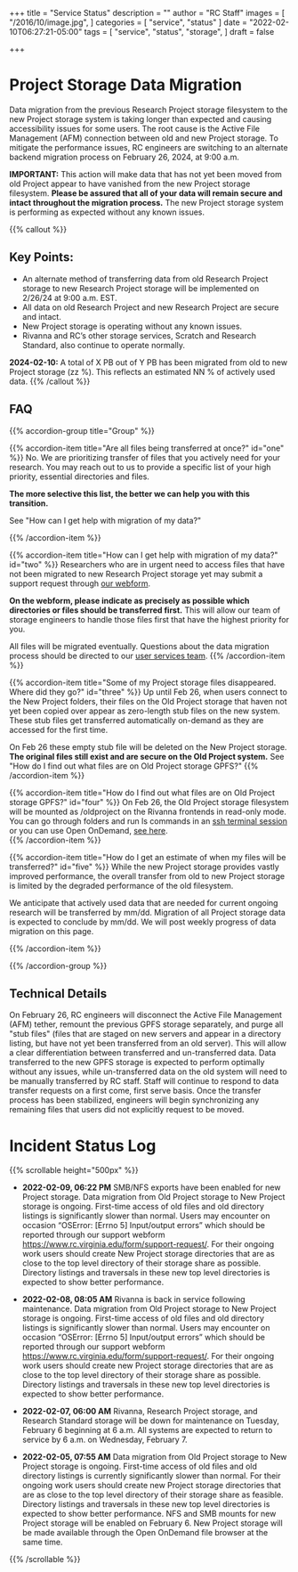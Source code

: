 +++
title = "Service Status"
description = ""
author = "RC Staff"
images = [
  "/2016/10/image.jpg",
]
categories = [
  "service", "status"
]
date = "2022-02-10T06:27:21-05:00"
tags = [
  "service",
  "status",
  "storage",
]
draft = false

+++

# Project Storage Data Migration

Data migration from the previous Research Project storage filesystem to the new Project storage system is taking longer than expected and causing accessibility issues for some users. The root cause is the Active File Management (AFM) connection between old and new Project storage. To mitigate the performance issues, RC engineers are switching to an alternate backend migration process on February 26, 2024, at 9:00 a.m.

**IMPORTANT:** This action will make data that has not yet been moved from old Project appear to have vanished from the new Project storage filesystem. **Please be assured that all of your data will remain secure and intact throughout the migration process.** The new Project storage system is performing as expected without any known issues.

{{% callout %}}
## Key Points:

- An alternate method of transferring data from old Research Project storage to new Research Project storage will be implemented on 2/26/24 at 9:00 a.m. EST.
- All data on old Research Project and new Research Project are secure and intact.
- New Project storage is operating without any known issues.
- Rivanna and RC’s other storage services, Scratch and Research Standard, also continue to operate normally.

**2024-02-10:** A total of X PB out of Y PB has been migrated from old to new Project storage (zz %). This reflects an estimated NN % of actively used data.
{{% /callout %}}

## FAQ

{{% accordion-group title="Group" %}}

{{% accordion-item title="Are all files being transferred at once?"  id="one" %}}
No. We are prioritizing transfer of files that you actively need for your research. You may reach out to us to provide a specific list of your high priority, essential directories and files. 

**The more selective this list, the better we can help you with this transition.**

See "How can I get help with migration of my data?"

{{% /accordion-item %}}

{{% accordion-item title="How can I get help with migration of my data?"  id="two" %}}
Researchers who are in urgent need to access files that have not been migrated to new Research Project storage yet may submit a support request through <a href="/form/support-request/?category=Storage&request_title=Project%20storage%20data%20migration&description=Please%20indicate%20as%20precisely%20as%20possible%20which%20directories%20or%20files%20should%20be%20transferred%20first:" target="_blank">our webform</a>.

**On the webform, please indicate as precisely as possible which directories or files should be transferred first.** This will allow our team of storage engineers to handle those files first that have the highest priority for you.

All files will be migrated eventually. Questions about the data migration process should be directed to our <a href="/form/support-request/?category=Storage&request_title=Project%20storage%20data%20migration" class="card-link" target="_blank">user services team</a>.
{{% /accordion-item %}}

{{% accordion-item title="Some of my Project storage files disappeared. Where did they go?" id="three" %}}
Up until Feb 26, when users connect to the New Project folders, their files on the Old Project storage that haven not yet been copied over appear as zero-length stub files on the new system. These stub files get transferred automatically on-demand as they are accessed for the first time. 

On Feb 26 these empty stub file will be deleted on the New Project storage.  **The original files still exist and are secure on the Old Project system.** See "How do I find out what files are on Old Project storage GPFS?"
{{% /accordion-item %}}

{{% accordion-item title="How do I find out what files are on Old Project storage GPFS?"  id="four" %}}
On Feb 26, the Old Project storage filesystem will be mounted as /oldproject on the Rivanna frontends in read-only mode. You can go through folders and run ls commands in an <a href="/userinfo/rivanna/login/#secure-shell-access-ssh" target="_blank">ssh terminal session</a> or you can use Open OnDemand, <a href="/userinfo/rivanna/ood/overview/#command-line-interface-shell" target="_blank">see here</a>.  
{{% /accordion-item %}}

{{% accordion-item title="How do I get an estimate of when my files will be transferred?"  id="five" %}}
While the new Project storage provides vastly improved performance, the overall transfer from old to new Project storage is limited by the degraded performance of the old filesystem. 

We anticipate that actively used data that are needed for current ongoing research will be transferred by mm/dd. Migration of all Project storage data is expected to conclude by mm/dd.  We will post weekly progress of data migration on this page.
      
{{% /accordion-item %}}

{{% /accordion-group %}}


## Technical Details

On February 26, RC engineers will disconnect the Active File Management (AFM) tether, remount the previous GPFS storage separately, and purge all "stub files" (files that are staged on new servers and appear in a directory listing, but have not yet been transferred from an old server). This will allow a clear differentiation between transferred and un-transferred data. Data transferred to the new GPFS storage is expected to perform optimally without any issues, while un-transferred data on the old system will need to be manually transferred by RC staff. Staff will continue to respond to data transfer requests on a first come, first serve basis. Once the transfer process has been stabilized, engineers will begin synchronizing any remaining files that users did not explicitly request to be moved.

# Incident Status Log

{{% scrollable height="500px" %}}

- **2022-02-09, 06:22 PM**
SMB/NFS exports have been enabled for new Project storage. Data migration from Old Project storage to New Project storage is ongoing. First-time access of old files and old directory listings is significantly slower than normal. Users may encounter on occasion “OSError: [Errno 5] Input/output errors” which should be reported through our support webform https://www.rc.virginia.edu/form/support-request/. For their ongoing work users should create New Project storage directories that are as close to the top level directory of their storage share as possible. Directory listings and traversals in these new top level directories is expected to show better performance. 

- **2022-02-08, 08:05 AM**
Rivanna is back in service following maintenance. Data migration from Old Project storage to New Project storage is ongoing. First-time access of old files and old directory listings is significantly slower than normal. Users may encounter on occasion “OSError: [Errno 5] Input/output errors” which should be reported through our support webform https://www.rc.virginia.edu/form/support-request/. For their ongoing work users should create new Project storage directories that are as close to the top level directory of their storage share as possible. Directory listings and traversals in these new top level directories is expected to show better performance.

- **2022-02-07, 06:00 AM**
Rivanna, Research Project storage, and Research Standard storage will be down for maintenance on Tuesday, February 6 beginning at 6 a.m. All systems are expected to return to service by 6 a.m. on Wednesday, February 7.

- **2022-02-05, 07:55 AM**
Data migration from Old Project storage to New Project storage is ongoing. First-time access of old files and old directory listings is currently significantly slower than normal. For their ongoing work users should create new Project storage directories that are as close to the top level directory of their storage share as feasible. Directory listings and traversals in these new top level directories is expected to show better performance. NFS and SMB mounts for new Project storage will be enabled on February 6. New Project storage will be made available through the Open OnDemand file browser at the same time.

{{% /scrollable %}}